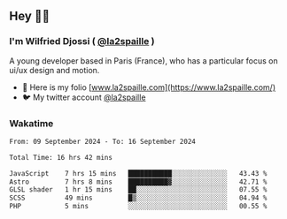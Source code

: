 ## Hey 👋🏾
### I'm Wilfried Djossi ( <a href="https://twitter.com/la2spaille/" target="_blank">@la2spaille</a> )
A young developer based in Paris (France), who has a particular focus on ui/ux design and motion.

- 🎨 Here is my folio [www.la2spaille.com](https://www.la2spaille.com/)
- 🐦 My twitter account [@la2spaille](https://twitter.com/la2spaille/)

### Wakatime
<!--START_SECTION:waka-->

```txt
From: 09 September 2024 - To: 16 September 2024

Total Time: 16 hrs 42 mins

JavaScript    7 hrs 15 mins   ███████████░░░░░░░░░░░░░░   43.43 %
Astro         7 hrs 8 mins    ██████████▓░░░░░░░░░░░░░░   42.71 %
GLSL shader   1 hr 15 mins    ██░░░░░░░░░░░░░░░░░░░░░░░   07.55 %
SCSS          49 mins         █▒░░░░░░░░░░░░░░░░░░░░░░░   04.94 %
PHP           5 mins          ░░░░░░░░░░░░░░░░░░░░░░░░░   00.55 %
```

<!--END_SECTION:waka-->
<!--
**la2spaille/la2spaille** is a ✨ _special_ ✨ repository because its `README.md` (this file) appears on your GitHub profile.

Here are some ideas to get you started:

- 🔭 I’m currently working on ...
- 🌱 I’m currently learning ...
- 👯 I’m looking to collaborate on ...
- 🤔 I’m looking for help with ...
- 💬 Ask me about ...
- 📫 How to reach me: ...
- 😄 Pronouns: ...
- ⚡ Fun fact: ...
-->
